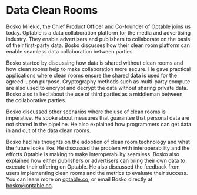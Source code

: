 # Data Clean Rooms

Bosko Milekic, the Chief Product Officer and Co-founder of Optable joins us today. Optable is a data collaboration platform for the media and advertising industry. They enable advertisers and publishers to collaborate on the basis of their first-party data. Bosko discusses how their clean room platform can enable seamless data collaboration between parties.

Bosko started by discussing how data is shared without clean rooms and how clean rooms help to make collaboration more secure. He gave practical applications where clean rooms ensure the shared data is used for the agreed-upon purpose. Cryptography methods such as multi-party compute are also used to encrypt and decrypt the data without sharing private data. Bosko also talked about the use of third parties as a middleman between the collaborative parties.

Bosko discussed other scenarios where the use of clean rooms is imperative. He spoke about measures that guarantee that personal data are not shared in the pipeline. He also explained how programmers can get data in and out of the data clean rooms.

Bosko had his thoughts on the adoption of clean room technology and what the future looks like. He discussed the problem with interoperability and the efforts Optable is making to make interoperability seamless. Bosko also explained how either publishers or advertisers can bring their own data to execute their offering on Optable. He also discussed the feedback from users implementing clean rooms and the metrics to evaluate their success. You can learn more on [optable.co](https://www.optable.co/), or email Bosko directly at [bosko@optable.co](mailto:bosko@optable.co). 
